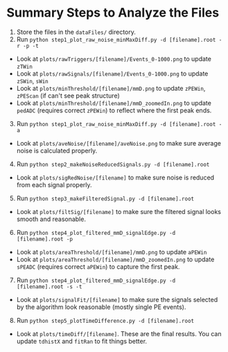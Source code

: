 # Summary Steps to Analyze the Files
1. Store the files in the `dataFiles/` directory.
2. Run
`python step1_plot_raw_noise_minMaxDiff.py -d [filename].root -r -p -t`
  * Look at `plots/rawTriggers/[filename]/Events_0-1000.png` to update `zTWin`
  * Look at `plots/rawSignals/[filename]/Events_0-1000.png` to update `zSWin`, `sWin`
  * Look at `plots/minThreshold/[filename]/mmD.png` to update `zPEWin`, `zPEScan` (if can't see peak structure)
  * Look at `plots/minThreshold/[filename]/mmD_zoomedIn.png` to update `pedADC` (requires correct `zPEWin`) to reflect where the first peak ends.
3. Run
`python step1_plot_raw_noise_minMaxDiff.py -d [filename].root -a`
  * Look at `plots/aveNoise/[filename]/aveNoise.png` to make sure average noise is calculated properly.
4. Run
`python step2_makeNoiseReducedSignals.py -d [filename].root`
  * Look at `plots/sigRedNoise/[filename]` to make sure noise is reduced from each signal properly.
5. Run
`python step3_makeFilteredSignal.py -d [filename].root`
  * Look at `plots/filtSig/[filename]` to make sure the filtered signal looks smooth and reasonable.
6. Run
`python step4_plot_filtered_mmD_signalEdge.py -d [filename].root -p`
  * Look at `plots/areaThreshold/[filename]/mmD.png` to update `aPEWin`
  * Look at `plots/areaThreshold/[filename]/mmD_zoomedIn.png` to update `sPEADC` (requires correct `aPEWin`) to capture the first peak.
7. Run
`python step4_plot_filtered_mmD_signalEdge.py -d [filename].root -s -t`
  * Look at `plots/signalFit/[filename]` to make sure the signals selected by the algorithm look reasonable (mostly single PE events).
8. Run
`python step5_plotTimeDifference.py -d [filename].root`
  * Look at `plots/timeDiff/[filename]`. These are the final results. You can update `tdhistX` and `fitRan` to fit things better.
